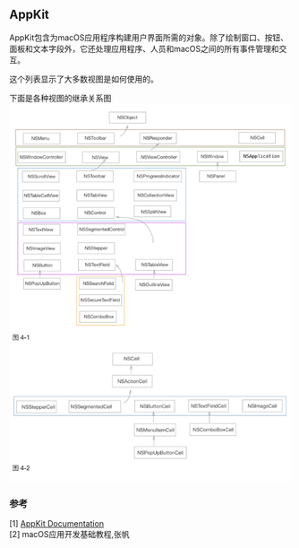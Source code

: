 <!--
/// title : AppKit
/// index : -1
/// description : Description
-->

## AppKit

AppKit包含为macOS应用程序构建用户界面所需的对象。除了绘制窗口、按钮、面板和文本字段外，它还处理应用程序、人员和macOS之间的所有事件管理和交互。

这个列表显示了大多数视图是如何使用的。

下面是各种视图的继承关系图
![img](https://raw.githubusercontent.com/lengain/MacStudy/main/MacStudy/Resources/Views.jpg)


### 参考

[1] [AppKit Documentation](https://developer.apple.com/documentation/appkit)  
[2] macOS应用开发基础教程,张帆

